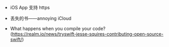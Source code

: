 - iOS App 支持 https
- 丢失的书——annoying iCloud

- What happens when you compile your code?  (https://realm.io/news/tryswift-jesse-squires-contributing-open-source-swift/)